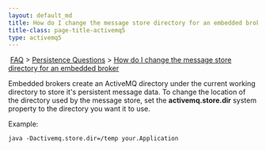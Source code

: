 ```yaml
---
layout: default_md
title: How do I change the message store directory for an embedded broker 
title-class: page-title-activemq5
type: activemq5
---
```


 [FAQ](faq) > [Persistence Questions](persistence-questions) > [How do I change the message store directory for an embedded broker](how-do-i-change-the-message-store-directory-for-an-embedded-broker)


Embedded brokers create an ActiveMQ directory under the current working directory to store it's persistent message data. To change the location of the directory used by the message store, set the **activemq.store.dir** system property to the directory you want it to use.

Example:
```
java -Dactivemq.store.dir=/temp your.Application
```